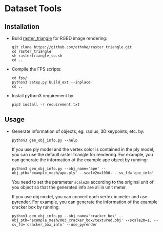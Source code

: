 # Dataset Tools

## Installation
- Build [raster_triangle](https://github.com/ethnhe/raster_triangle.git) for RGBD image rendering:
  ```shell
  git clone https://github.com/ethnhe/raster_triangle.git
  cd raster_triangle
  sh rastertriangle_so.sh
  cd ..
  ```
- Compile the FPS scripts:
  ```shell
  cd fps/
  python3 setup.py build_ext --inplace
  cd ..
  ```
- Install python3 requirement by:
  ```shell
  pip3 install -r requirement.txt
  ```


## Usage
- Generate information of objects, eg. radius, 3D keypoints, etc. by:
  ```
  python3 gen_obj_info.py --help
  ```
  
  If you use ply model and the vertex color is contained in the ply model, you can use the default raster triangle for rendering. For example, you can generate the information of the example ape object by running:
  ```shell
  python3 gen_obj_info.py --obj_name='ape' --obj_pth='example_mesh/ape.ply' --scale2m=1000. --sv_fd='ape_info'
  ```
  You need to set the parameter ```scale2m``` according to the original unit of you object so that the generated info are all in unit meter.

   If you use obj model, you can convert each vertex in meter and use pyrender. For example, you can generate the information of the example cracker box by running:
  ```shell
  python3 gen_obj_info.py --obj_name='cracker_box' --obj_pth='example_mesh/003_cracker_box/textured.obj' --scale2m=1. --sv_fd='cracker_box_info' --use_pyrender
  ```



